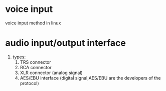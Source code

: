 # voice input
voice input method in linux

# audio input/output interface
1. types:
    1. TRS connector
    2. RCA connector
    3. XLR connector (analog signal)
    4. AES/EBU interface (digital signal,AES/EBU are the developers of the protocol)